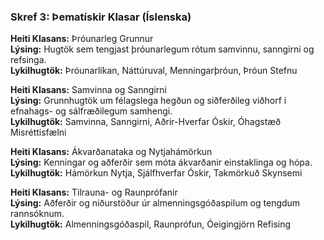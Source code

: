 ### Skref 3: Þematískir Klasar (Íslenska)  

**Heiti Klasans:** Þróunarleg Grunnur  
**Lýsing:** Hugtök sem tengjast þróunarlegum rótum samvinnu, sanngirni og refsinga.  
**Lykilhugtök:** Þróunarlíkan, Náttúruval, Menningarþróun, Þróun Stefnu  

**Heiti Klasans:** Samvinna og Sanngirni  
**Lýsing:** Grunnhugtök um félagslega hegðun og siðferðileg viðhorf í efnahags- og sálfræðilegum samhengi.  
**Lykilhugtök:** Samvinna, Sanngirni, Aðrir-Hverfar Óskir, Óhagstæð Misréttisfælni  

**Heiti Klasans:** Ákvarðanataka og Nytjahámörkun  
**Lýsing:** Kenningar og aðferðir sem móta ákvarðanir einstaklinga og hópa.  
**Lykilhugtök:** Hámörkun Nytja, Sjálfhverfar Óskir, Takmörkuð Skynsemi  

**Heiti Klasans:** Tilrauna- og Raunprófanir  
**Lýsing:** Aðferðir og niðurstöður úr almenningsgóðaspilum og tengdum rannsóknum.  
**Lykilhugtök:** Almenningsgóðaspil, Raunprófun, Óeigingjörn Refising  
